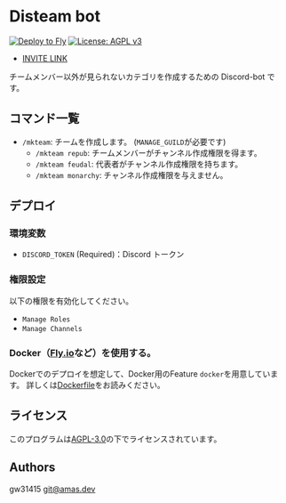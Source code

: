 # Disteam bot
[![Deploy to Fly](https://github.com/gw31415/disteam-bot/actions/workflows/fly.yml/badge.svg)](https://github.com/gw31415/disteam-bot/actions/workflows/fly.yml)
[![License: AGPL v3](https://img.shields.io/badge/License-AGPL_v3-blue.svg)](https://www.gnu.org/licenses/agpl-3.0)

- [INVITE LINK](https://discord.com/api/oauth2/authorize?client_id=1179069630728388759&permissions=268435472&scope=bot)

チームメンバー以外が見られないカテゴリを作成するための Discord-bot です。

## コマンド一覧

- `/mkteam`: チームを作成します。 (`MANAGE_GUILD`が必要です)
    - `/mkteam repub`: チームメンバーがチャンネル作成権限を得ます。
    - `/mkteam feudal`: 代表者がチャンネル作成権限を持ちます。
    - `/mkteam monarchy`: チャンネル作成権限を与えません。

## デプロイ

### 環境変数

- `DISCORD_TOKEN` (Required)：Discord トークン

### 権限設定

以下の権限を有効化してください。

- `Manage Roles`
- `Manage Channels`

### Docker（[Fly.io](https://fly.io)など）を使用する。

Dockerでのデプロイを想定して、Docker用のFeature `docker`を用意しています。
詳しくは[Dockerfile](./Dockerfile)をお読みください。

## ライセンス

このプログラムは[AGPL-3.0](./LICENSE)の下でライセンスされています。

## Authors

gw31415 <git@amas.dev>
